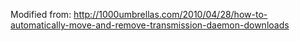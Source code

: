 Modified from:
http://1000umbrellas.com/2010/04/28/how-to-automatically-move-and-remove-transmission-daemon-downloads